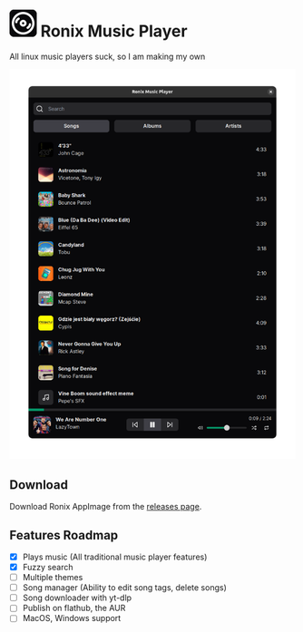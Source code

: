 <h1>
  <img src="app-icon.svg" alt="">
  Ronix Music Player
</h1>

All linux music players suck, so I am making my own

![Screenshot](./screenshot.png)

## Download

Download Ronix AppImage from the [releases page](https://github.com/ronanru/ronix/releases).

## Features Roadmap

- [x] Plays music (All traditional music player features)
- [x] Fuzzy search
- [ ] Multiple themes
- [ ] Song manager (Ability to edit song tags, delete songs)
- [ ] Song downloader with yt-dlp
- [ ] Publish on flathub, the AUR
- [ ] MacOS, Windows support
